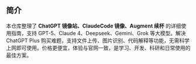 ## 简介

本仓库整理了 **ChatGPT 镜像站、ClaudeCode 镜像、Augment 续杯** 的详细使用指南，支持 GPT-5、Claude 4、Deepseek、Gemini、Grok 等大模型。解决 ChatGPT Plus 购买难题，支持文件上传、图片识别、代码解释等功能，无需科学上网即可使用。价格更便宜，体验与官网一致，是学习、开发、科研和日常使用的最佳方案。
